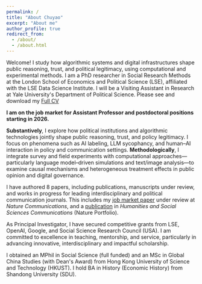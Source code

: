 ```yaml
---
permalink: /
title: "About Chuyao"
excerpt: "About me"
author_profile: true
redirect_from: 
  - /about/
  - /about.html
---
```


Welcome! I study how algorithmic systems and digital infrastructures shape public reasoning, trust, and political legitimacy, using computational and experimental methods. I am a PhD researcher in Social Research Methods at the London School of Economics and Political Science (LSE), affiliated with the LSE Data Science Institute. I will be a Visiting Assistant in Research at Yale University's Department of Political Science.  Please see and download my [Full CV](/files/ChuyaoWANG_LSE_CV.pdf)

**I am on the job market for Assistant Professor and postdoctoral positions starting in 2026.**

**Substantively**, I explore how political institutions and algorithmic technologies jointly shape public reasoning, trust, and policy legitimacy. I focus on phenomena such as AI labeling, LLM sycophancy, and human–AI interaction in policy and communication settings.
**Methodologically**, I integrate survey and field experiments with computational approaches—particularly language model–driven simulations and text/image analysis—to examine causal mechanisms and heterogeneous treatment effects in public opinion and digital governance.

I have authored 8 papers, including publications, manuscripts under review, and works in progress for leading interdisciplinary and political communication journals. This includes my [job market paper](https://arxiv.org/abs/2506.16202) under review at *Nature Communications*, and a [publication](https://www.nature.com/articles/s41599-024-04350-1) in *Humanities and Social Sciences Communications* (Nature Portfolio).

As Principal Investigator, I have secured competitive grants from LSE, OpenAI, Google, and Social Science Research Council (USA). I am committed to excellence in teaching, mentorship, and service, particularly in advancing innovative, interdisciplinary and impactful scholarship.

I obtained an MPhil in Social Science (full funded) and an MSc in Global China Studies (with Dean's Award) from Hong Kong University of Science and Technology (HKUST). I hold BA in History (Economic History) from Shandong University (SDU).
